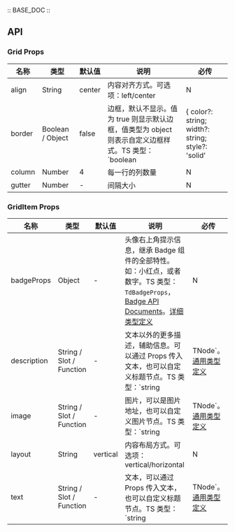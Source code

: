:: BASE_DOC ::

## API
### Grid Props

| 名称   | 类型             | 默认值 | 说明                                                                                                                                                                                                                        | 必传 |
| ------ | ---------------- | ------ | --------------------------------------------------------------------------------------------------------------------------------------------------------------------------------------------------------------------------- | ---- |
| align  | String           | center | 内容对齐方式。可选项：left/center                                                                                                                                                                                           | N    |
| border | Boolean / Object | false  | 边框，默认不显示。值为 true 则显示默认边框，值类型为 object 则表示自定义边框样式。TS 类型：`boolean | { color?: string; width?: string; style?: 'solid' | 'dashed' | 'dotted' | 'double' | 'groove' | 'inset' | 'outset' }` | N    |
| column | Number           | 4      | 每一行的列数量                                                                                                                                                                                                              | N    |
| gutter | Number           | -      | 间隔大小                                                                                                                                                                                                                    | N    |

### GridItem Props

| 名称        | 类型                     | 默认值   | 说明                                                                                                                                                                                                                              | 必传 |
| ----------- | ------------------------ | -------- | --------------------------------------------------------------------------------------------------------------------------------------------------------------------------------------------------------------------------------- | ---- |
| badgeProps  | Object                   | -        | 头像右上角提示信息，继承 Badge 组件的全部特性。如：小红点，或者数字。TS 类型：`TdBadgeProps`，[Badge API Documents](./badge?tab=api)。[详细类型定义](https://github.com/Tencent/tdesign-mobile-vue/tree/develop/src/grid/type.ts) | N    |
| description | String / Slot / Function | -        | 文本以外的更多描述，辅助信息。可以通过 Props 传入文本，也可以自定义标题节点。TS 类型：`string | TNode`。[通用类型定义](https://github.com/Tencent/tdesign-mobile-vue/blob/develop/src/common.ts)                                  | N    |
| image       | String / Slot / Function | -        | 图片，可以是图片地址，也可以自定义图片节点。TS 类型：`string | TNode`。[通用类型定义](https://github.com/Tencent/tdesign-mobile-vue/blob/develop/src/common.ts)                                                                   | N    |
| layout      | String                   | vertical | 内容布局方式。可选项：vertical/horizontal                                                                                                                                                                                         | N    |
| text        | String / Slot / Function | -        | 文本，可以通过 Props 传入文本，也可以自定义标题节点。TS 类型：`string | TNode`。[通用类型定义](https://github.com/Tencent/tdesign-mobile-vue/blob/develop/src/common.ts)                                                          | N    |
